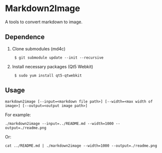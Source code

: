 # Markdown2Image

A tools to convert markdown to image.

## Dependence

1. Clone submodules (md4c)

        $ git submodule update --init --recursive

2. Install necessary packages (Qt5 Webkit)

        $ sudo yum install qt5-qtwebkit

## Usage

    markdown2image [--input=<markdown file path>] [--width=<max width of image>] [--output=<output image path>]

For example:

    ./markdown2image --input=../README.md --width=1000 --output=./readme.png

Or:

    cat ../README.md | ./markdown2image --width=1000 --output=./readme.png
